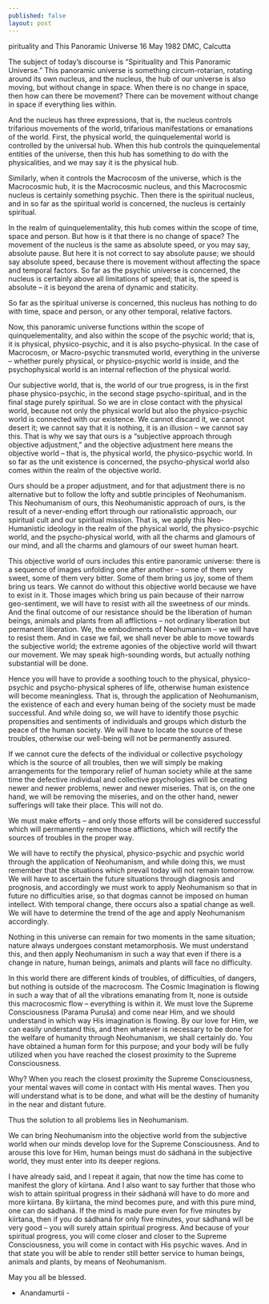 ```yaml
---
published: false
layout: post
---
```


pirituality and This Panoramic Universe
16 May 1982 DMC, Calcutta

The subject of today’s discourse is “Spirituality and This Panoramic Universe.” This panoramic universe is something circum-rotarian, rotating around its own nucleus, and the nucleus, the hub of our universe is also moving, but without change in space. When there is no change in space, then how can there be movement? There can be movement without change in space if everything lies within.

And the nucleus has three expressions, that is, the nucleus controls trifarious movements of the world, trifarious manifestations or emanations of the world. First, the physical world, the quinquelemental world is controlled by the universal hub. When this hub controls the quinquelemental entities of the universe, then this hub has something to do with the physicalities, and we may say it is the physical hub.

Similarly, when it controls the Macrocosm of the universe, which is the Macrocosmic hub, it is the Macrocosmic nucleus, and this Macrocosmic nucleus is certainly something psychic. Then there is the spiritual nucleus, and in so far as the spiritual world is concerned, the nucleus is certainly spiritual.

In the realm of quinquelementality, this hub comes within the scope of time, space and person. But how is it that there is no change of space? The movement of the nucleus is the same as absolute speed, or you may say, absolute pause. But here it is not correct to say absolute pause; we should say absolute speed, because there is movement without affecting the space and temporal factors. So far as the psychic universe is concerned, the nucleus is certainly above all limitations of speed; that is, the speed is absolute – it is beyond the arena of dynamic and staticity.

So far as the spiritual universe is concerned, this nucleus has nothing to do with time, space and person, or any other temporal, relative factors.

Now, this panoramic universe functions within the scope of quinquelementality, and also within the scope of the psychic world; that is, it is physical, physico-psychic, and it is also psycho-physical. In the case of Macrocosm, or Macro-psychic transmuted world, everything in the universe – whether purely physical, or physico-psychic world is inside, and the psychophysical world is an internal reflection of the physical world.

Our subjective world, that is, the world of our true progress, is in the first phase physico-psychic, in the second stage psycho-spiritual, and in the final stage purely spiritual. So we are in close contact with the physical world, because not only the physical world but also the physico-psychic world is connected with our existence. We cannot discard it, we cannot desert it; we cannot say that it is nothing, it is an illusion – we cannot say this. That is why we say that ours is a “subjective approach through objective adjustment,” and the objective adjustment here means the objective world – that is, the physical world, the physico-psychic world. In so far as the unit existence is concerned, the psycho-physical world also comes within the realm of the objective world.

Ours should be a proper adjustment, and for that adjustment there is no alternative but to follow the lofty and subtle principles of Neohumanism. This Neohumanism of ours, this Neohumanistic approach of ours, is the result of a never-ending effort through our rationalistic approach, our spiritual cult and our spiritual mission. That is, we apply this Neo-Humanistic ideology in the realm of the physical world, the physico-psychic world, and the psycho-physical world, with all the charms and glamours of our mind, and all the charms and glamours of our sweet human heart.

This objective world of ours includes this entire panoramic universe: there is a sequence of images unfolding one after another – some of them very sweet, some of them very bitter. Some of them bring us joy, some of them bring us tears. We cannot do without this objective world because we have to exist in it. Those images which bring us pain because of their narrow geo-sentiment, we will have to resist with all the sweetness of our minds. And the final outcome of our resistance should be the liberation of human beings, animals and plants from all afflictions – not ordinary liberation but permanent liberation. We, the embodiments of Neohumanism – we will have to resist them. And in case we fail, we shall never be able to move towards the subjective world; the extreme agonies of the objective world will thwart our movement. We may speak high-sounding words, but actually nothing substantial will be done.

Hence you will have to provide a soothing touch to the physical, physico-psychic and psycho-physical spheres of life, otherwise human existence will become meaningless. That is, through the application of Neohumanism, the existence of each and every human being of the society must be made successful. And while doing so, we will have to identify those psychic propensities and sentiments of individuals and groups which disturb the peace of the human society. We will have to locate the source of these troubles, otherwise our well-being will not be permanently assured.

If we cannot cure the defects of the individual or collective psychology which is the source of all troubles, then we will simply be making arrangements for the temporary relief of human society while at the same time the defective individual and collective psychologies will be creating newer and newer problems, newer and newer miseries. That is, on the one hand, we will be removing the miseries, and on the other hand, newer sufferings will take their place. This will not do.

We must make efforts – and only those efforts will be considered successful which will permanently remove those afflictions, which will rectify the sources of troubles in the proper way.

We will have to rectify the physical, physico-psychic and psychic world through the application of Neohumanism, and while doing this, we must remember that the situations which prevail today will not remain tomorrow. We will have to ascertain the future situations through diagnosis and prognosis, and accordingly we must work to apply Neohumanism so that in future no difficulties arise, so that dogmas cannot be imposed on human intellect. With temporal change, there occurs also a spatial change as well. We will have to determine the trend of the age and apply Neohumanism accordingly.

Nothing in this universe can remain for two moments in the same situation; nature always undergoes constant metamorphosis. We must understand this, and then apply Neohumanism in such a way that even if there is a change in nature, human beings, animals and plants will face no difficulty.

In this world there are different kinds of troubles, of difficulties, of dangers, but nothing is outside of the macrocosm. The Cosmic Imagination is flowing in such a way that of all the vibrations emanating from It, none is outside this macrocosmic flow – everything is within it. We must love the Supreme Consciousness (Parama Puruśa) and come near Him, and we should understand in which way His imagination is flowing. By our love for Him, we can easily understand this, and then whatever is necessary to be done for the welfare of humanity through Neohumanism, we shall certainly do. You have obtained a human form for this purpose; and your body will be fully utilized when you have reached the closest proximity to the Supreme Consciousness.

Why? When you reach the closest proximity the Supreme Consciousness, your mental waves will come in contact with His mental waves. Then you will understand what is to be done, and what will be the destiny of humanity in the near and distant future.

Thus the solution to all problems lies in Neohumanism.

We can bring Neohumanism into the objective world from the subjective world when our minds develop love for the Supreme Consciousness. And to arouse this love for Him, human beings must do sádhaná in the subjective world, they must enter into its deeper regions.

I have already said, and I repeat it again, that now the time has come to manifest the glory of kiirtana. And I also want to say further that those who wish to attain spiritual progress in their sádhaná will have to do more and more kiirtana. By kiirtana, the mind becomes pure, and with this pure mind, one can do sádhaná. If the mind is made pure even for five minutes by kiirtana, then if you do sádhaná for only five minutes, your sádhaná will be very good – you will surely attain spiritual progress. And because of your spiritual progress, you will come closer and closer to the Supreme Consciousness, you will come in contact with His psychic waves. And in that state you will be able to render still better service to human beings, animals and plants, by means of Neohumanism.

May you all be blessed.

- Anandamurtii -